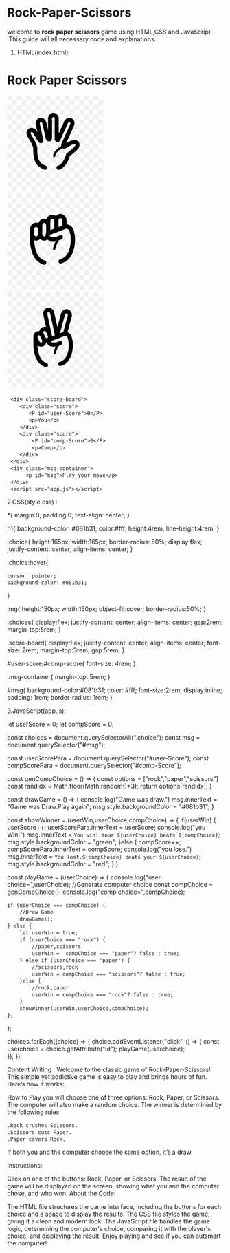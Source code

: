 # Rock-Paper-Scissors
welcome  to **rock  paper scissors** game using HTML,CSS and  JavaScript .This guide  will all necessary  code and explanations.

1. HTML(index.html):

<!DOCTYPE html>
<html lang="en">
<head>
    <meta charset="UTF-8">
    <meta name="viewport" content="width=device-width, initial-scale=1.0">
    <title>Rock Paper Scissros Game</title>
    <link rel="stylesheet" href="style.css"/>
</head>
<body>
   <h1>Rock Paper Scissors</h1>
     <div class="choices">
        <div class="choice" id="rock">
           <img src ="./img-rock.jfif"/>
        </div>
        <div class="choice" id="paper">
           <img src ="./img-paper.jfif"/>
        </div>
        <div class="choice" id="scissors">
           <img src ="./img-scissors.jfif"/>
        </div>
     </div>

     <div class="score-board">
        <div class="score">
           <P id="user-Score">0</P>
           <p>You</p>
        </div>
        <div class="score">
            <P id="comp-Score">0</P>
            <p>Comp</p>
        </div>
     </div>
     <div class="msg-container">
          <p id="msg">Play your move</p>
     </div>
     <script src="app.js"></script>
</body>
</html>

2.CSS(style.css) :

*{
    margin:0;
    padding:0;
    text-align: center;
}

h1{
    background-color: #081b31;
    color:#fff;
    height:4rem;
    line-height:4rem;
}

  .choice{
    height:165px;
    width:165px;
    border-radius: 50%;
    display:flex;
    justify-content: center;
    align-items: center;
}

 .choice:hover{
    
    cursor: pointer;
    background-color: #081b31;
 }

 img{
    height:150px;
    width:150px;
    object-fit:cover;
    border-radius:50%;
 }

 .choices{
    display:flex;
    justify-content: center;
    align-items: center;
    gap:2rem;
    margin-top:5rem;
 }

 .score-board{
    display:flex;
    justify-content: center;
    align-items: center;
    font-size: 2rem;
    margin-top:3rem;
    gap:5rem;
}

#user-score,#comp-score{
    font-size: 4rem;
}

.msg-container{
    margin-top: 5rem;
}

#msg{ 
    background-color:#081b31;
    color: #fff;
    font-size:2rem;
    display:inline;
    padding: 1rem;
    border-radius: 1rem;
}

3.JavaScript(app.js):

let userScore = 0;
let compScore = 0;

const choices = document.querySelectorAll(".choice");
const msg = document.querySelector("#msg");

const userScorePara = document.querySelector("#user-Score");
const compScorePara = document.querySelector("#comp-Score");


const genCompChoice = () => {
    const options = ["rock","paper","scissors"]
    const randIdx = Math.floor(Math.random()*3);
    return options[randIdx];
}

const drawGame = () => {
    console.log("Game was draw.")
    msg.innerText = "Game was Draw.Play again";
    msg.style.backgroundColor = "#081b31";
}

const showWinner = (userWin,userChoice,compChoice) => {
    if(userWin) {
        userScore++;
        userScorePara.innerText = userScore;
        console.log("you Win!")
        msg.innerText = `You win! Your ${userChoice} beats ${compChoice}`;
        msg.style.backgroundColor = "green";
    }else {
        compScore++;
        compScorePara.innerText = compScore;
        console.log("you lose.")
        msg.innerText = `You lost.${compChoice} beats your ${userChoice}`;
        msg.style.backgroundColor = "red";
    }
}

const playGame = (userChoice) => {
    console.log("user choice=",userChoice);
    //Generate computer choice
    const compChoice = genCompChoice();
    console.log("comp choice=",compChoice);

    if (userChoice === compChoice) {
        //Draw Game
        drawGame();
    } else {
        let userWin = true;
        if (userChoice === "rock") {
            //paper,scissors
            userWin =  compChoice === "paper"? false : true;
        } else if (userChoice === "paper") {
            //scissors,rock
            userWin = compChoice === "scissors"? false : true;
        }else {
            //rock,paper
            userWin = compChoice === "rock"? false : true;
        }  
        showWinner(userWin,userChoice,compChoice); 
    };
};  


choices.forEach((choice) => {
    choice.addEventListener("click", () => {
      const userchoice = choice.getAttribute("id");
      playGame(userchoice);  
    });
});

Content Writing :
Welcome to the classic game of Rock-Paper-Scissors! This simple yet addictive game is easy to play and brings hours of fun. Here’s how it works:

How to Play
you will choose one of three options: Rock, Paper, or Scissors.
The computer will also make a random choice.
The winner is determined by the following rules:

    .Rock crushes Scissors.
    .Scissors cuts Paper.
    .Paper covers Rock.
If both you and the computer choose the same option, it’s a draw.

Instructions:

Click on one of the buttons: Rock, Paper, or Scissors.
The result of the game will be displayed on the screen, showing what you and the computer chose, and who won.
About the Code:

The HTML file structures the game interface, including the buttons for each choice and a space to display the results.
The CSS file styles the game, giving it a clean and modern look.
The JavaScript file handles the game logic, determining the computer's choice, comparing it with the player's choice, and displaying the result.
Enjoy playing and see if you can outsmart the computer!










